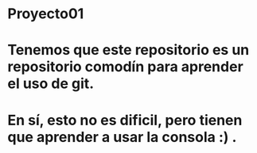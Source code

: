 # Proyecto01


# Tenemos que este repositorio es un repositorio comodín para aprender el uso de git. 
# En sí, esto no es dificil, pero tienen que aprender a usar la consola :) .
